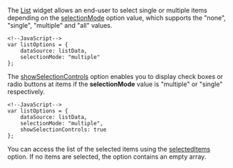 <article data-show="Content/Applications/16_1/UIWidgets/dxList/SelectItems/markup.html,
        Content/Applications/16_1/UIWidgets/dxList/SelectItems/script.js,
        Content/Applications/16_1/UIWidgets/dxList/SelectItems/styles.css">

The [List](/api-reference/10%20UI%20Widgets/dxList '/Documentation/ApiReference/UI_Widgets/dxList/') widget allows an end-user to select single or multiple items depending on the [selectionMode](/api-reference/10%20UI%20Widgets/dxList/1%20Configuration/selectionMode.md '/Documentation/ApiReference/UI_Widgets/dxList/Configuration/#selectionMode') option value, which supports the "none", "single", "multiple" and "all" values.

    <!--JavaScript-->
    var listOptions = {
        dataSource: listData,
        selectionMode: "multiple"
    };

The [showSelectionControls](/api-reference/10%20UI%20Widgets/dxList/1%20Configuration/showSelectionControls.md '/Documentation/ApiReference/UI_Widgets/dxList/Configuration/#showSelectionControls') option enables you to display check boxes or radio buttons at items if the **selectionMode** value is "multiple" or "single" respectively.

    <!--JavaScript-->
    var listOptions = {
        dataSource: listData,
        selectionMode: "multiple",
        showSelectionControls: true
    };

You can access the list of the selected items using the [selectedItems](/api-reference/10%20UI%20Widgets/CollectionWidget/1%20Configuration/selectedItems.md '/Documentation/ApiReference/UI_Widgets/dxList/Configuration/#selectedItems') option. If no items are selected, the option contains an empty array.
</article>